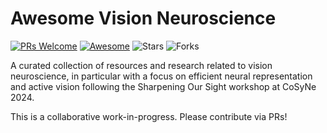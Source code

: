 # Awesome Vision Neuroscience

[![PRs Welcome](https://img.shields.io/badge/PRs-Welcome-green)](https://github.com/neurreps/reading-list/pulls) [![Awesome](https://awesome.re/badge.svg)](https://awesome.re) ![Stars](https://img.shields.io/github/stars/neurreps/reading-list?color=yellow)  ![Forks](https://img.shields.io/github/forks/neurreps/reading-list?color=blue&label=Fork)

A curated collection of resources and research related to vision neuroscience, in particular with a focus on efficient neural representation and active vision following the Sharpening Our Sight workshop at CoSyNe 2024. 

This is a collaborative work-in-progress. Please contribute via PRs!
